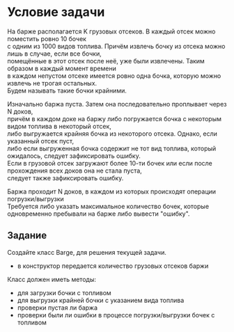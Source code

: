# Условие задачи

На барже располагается K грузовых отсеков. В каждый отсек можно поместить ровно 10 бочек \
с одним из 1000 видов топлива. Причём извлечь бочку из отсека можно лишь в случае, если все бочки, \
помещённые в этот отсек после неё, уже были извлечены. Таким образом в каждый момент времени \
в каждом непустом отсеке имеется ровно одна бочка, которую можно извлечь не трогая остальных. \
Будем называть такие бочки крайними.

Изначально баржа пуста. Затем она последовательно проплывает через N доков, \
причём в каждом доке на баржу либо погружается бочка с некоторым видом топлива в некоторый отсек, \
либо выгружается крайняя бочка из некоторого отсека. Однако, если указанный отсек пуст, \
либо если выгруженная бочка содержит не тот вид топлива, который ожидалось, следует зафиксировать ошибку. \
Если в грузовой отсек загружают более 10-ти бочек или если после прохождения всех доков она не стала пуста, \
следует также зафиксировать ошибку.


Баржа проходит N доков, в каждом из которых происходят операции погрузки/выгрузки \
Требуется либо указать максимальное количество бочек, которые одновременно пребывали на барже либо вывести "ошибку".


## Задание
Создайте класс Barge, для решения текущей задачи.
* в конструктор передается количество грузовых отсеков баржи

Класс должен иметь методы:
* для загрузки бочки с топливом
* для выгрузки крайней бочки с указанием вида топлива
* проверки пустая ли баржа
* проверки были ли ошибки в процессе погрузки/выгрузки бочек с топливом